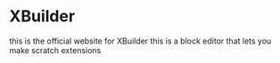 # XBuilder
this is the official website for XBuilder
this is a block editor that lets you make scratch extensions
